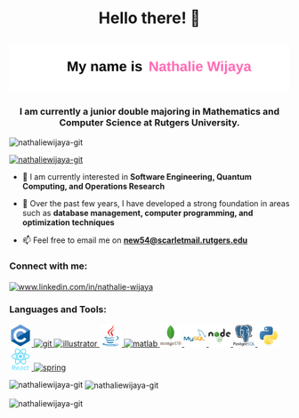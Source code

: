 <h1 align="center">Hello there! 💖</h1>
<h2 align="center">
  <img src="https://github.com/NathalieWijaya-git/NathalieWijaya-git/blob/main/name.svg" alt="My name is Nathalie Wijaya">
</h2>
<h3 align="center">I am currently a junior double majoring in Mathematics and Computer Science at Rutgers University.</h3>

<p align="left"> <img src="https://komarev.com/ghpvc/?username=nathaliewijaya-git&label=Profile%20views&color=0e75b6&style=flat" alt="nathaliewijaya-git" /> </p>

<p align="left"> <a href="https://github.com/ryo-ma/github-profile-trophy"><img src="https://github-profile-trophy.vercel.app/?username=nathaliewijaya-git" alt="nathaliewijaya-git" /></a> </p>

- 👀 I am currently interested in **Software Engineering, Quantum Computing, and Operations Research**

- 💪 Over the past few years, I have developed a strong foundation in areas such as **database management, computer programming, and optimization techniques**

- 📫 Feel free to email me on **new54@scarletmail.rutgers.edu**

<h3 align="left">Connect with me:</h3>
<p align="left">
<a href="https://linkedin.com/in/www.linkedin.com/in/nathalie-wijaya" target="blank"><img align="center" src="https://raw.githubusercontent.com/rahuldkjain/github-profile-readme-generator/master/src/images/icons/Social/linked-in-alt.svg" alt="www.linkedin.com/in/nathalie-wijaya" height="30" width="40" /></a>
</p>

<h3 align="left">Languages and Tools:</h3>
<p align="left"> <a href="https://www.cprogramming.com/" target="_blank" rel="noreferrer"> <img src="https://raw.githubusercontent.com/devicons/devicon/master/icons/c/c-original.svg" alt="c" width="40" height="40"/> </a> <a href="https://git-scm.com/" target="_blank" rel="noreferrer"> <img src="https://www.vectorlogo.zone/logos/git-scm/git-scm-icon.svg" alt="git" width="40" height="40"/> </a> <a href="https://www.adobe.com/in/products/illustrator.html" target="_blank" rel="noreferrer"> <img src="https://www.vectorlogo.zone/logos/adobe_illustrator/adobe_illustrator-icon.svg" alt="illustrator" width="40" height="40"/> </a> <a href="https://www.java.com" target="_blank" rel="noreferrer"> <img src="https://raw.githubusercontent.com/devicons/devicon/master/icons/java/java-original.svg" alt="java" width="40" height="40"/> </a> <a href="https://www.mathworks.com/" target="_blank" rel="noreferrer"> <img src="https://upload.wikimedia.org/wikipedia/commons/2/21/Matlab_Logo.png" alt="matlab" width="40" height="40"/> </a> <a href="https://www.mongodb.com/" target="_blank" rel="noreferrer"> <img src="https://raw.githubusercontent.com/devicons/devicon/master/icons/mongodb/mongodb-original-wordmark.svg" alt="mongodb" width="40" height="40"/> </a> <a href="https://www.mysql.com/" target="_blank" rel="noreferrer"> <img src="https://raw.githubusercontent.com/devicons/devicon/master/icons/mysql/mysql-original-wordmark.svg" alt="mysql" width="40" height="40"/> </a> <a href="https://nodejs.org" target="_blank" rel="noreferrer"> <img src="https://raw.githubusercontent.com/devicons/devicon/master/icons/nodejs/nodejs-original-wordmark.svg" alt="nodejs" width="40" height="40"/> </a> <a href="https://www.postgresql.org" target="_blank" rel="noreferrer"> <img src="https://raw.githubusercontent.com/devicons/devicon/master/icons/postgresql/postgresql-original-wordmark.svg" alt="postgresql" width="40" height="40"/> </a> <a href="https://www.python.org" target="_blank" rel="noreferrer"> <img src="https://raw.githubusercontent.com/devicons/devicon/master/icons/python/python-original.svg" alt="python" width="40" height="40"/> </a> <a href="https://reactjs.org/" target="_blank" rel="noreferrer"> <img src="https://raw.githubusercontent.com/devicons/devicon/master/icons/react/react-original-wordmark.svg" alt="react" width="40" height="40"/> </a> <a href="https://spring.io/" target="_blank" rel="noreferrer"> <img src="https://www.vectorlogo.zone/logos/springio/springio-icon.svg" alt="spring" width="40" height="40"/> </a> </p>

<p><img align="left" src="https://github-readme-stats.vercel.app/api/top-langs?username=nathaliewijaya-git&show_icons=true&locale=en&layout=compact" alt="nathaliewijaya-git" /></p>

<p>&nbsp;<img align="center" src="https://github-readme-stats.vercel.app/api?username=nathaliewijaya-git&show_icons=true&locale=en" alt="nathaliewijaya-git" /></p>

<p><img align="center" src="https://github-readme-streak-stats.herokuapp.com/?user=nathaliewijaya-git&" alt="nathaliewijaya-git" /></p>

